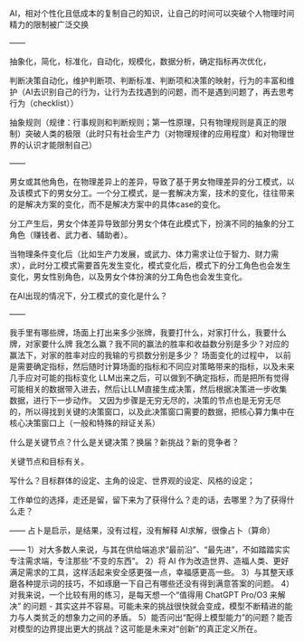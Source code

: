 AI，相对个性化且低成本的复制自己的知识，让自己的时间可以突破个人物理时间精力的限制被广泛交换

——

抽象化，简化，标准化，自动化，规模化，数据分析，确定指标再次优化，

判断决策自动化，维护判断项、判断标准、判断项和决策的映射，行为的丰富和维护（AI去识别自己的行为，让行为去找遇到的问题，而不是遇到问题了，再去思考行为（checklist））

抽象规则（规律：行事规则和判断规则；第一性原理，只有物理规则是真正的限制）突破人类的极限（此时只有社会生产力（对物理规律的应用程度）和对物理世界的认识才能限制自己）

——

男女或其他角色，在物理差异上的差异，导致了基于男女物理差异的分工模式，以及该模式下的男女分工。一个分工模式，是一套解决方案，技术的变化，往往带来的是解决方案的变化，而不是解决方案中的具体case的变化。

分工产生后，男女个体差异导致部分男女个体在此模式下，扮演不同的抽象的分工角色（赚钱者、武力者、辅助者）。

当物理条件变化后（比如生产力发展，或武力、体力需求让位于智力、财力需求），此时分工模式需要首先发生变化，模式变化后，模式下的分工角色也会发生变化，男女性别角色，以及男女个体扮演的分工角色也会发生变化。

在AI出现的情况下，分工模式的变化是什么？

——

我手里有哪些牌，场面上打出来多少张牌，我要打什么，对家打什么，我要什么牌，对家要什么牌
我怎么赢？我不同的赢法的胜率和收益数分别是多少？对应的赢法下，对家的胜率对应的我输的亏损数分别是多少？
场面变化的过程中，
以前是需要确定指标，然后随时计算场面的指标和不同应对策略带来的指标，以及未来几手应对可能的指标变化
LLM出来之后，可以做到不确定指标，而是把所有觉得可能相关的数据带入进去，然后让LLM直接生成决策，然后根据决策进一步收集数据，进行下一步动作。
又因为步骤是无穷无尽的，决策的节点也是无穷无尽的，所以得找到关键的决策窗口，以及此决策窗口需要的数据，把核心算力集中在核心决策窗口上（一般和特殊的辩证关系）

什么是关键节点？什么是关键决策？换届？新挑战？新的竞争者？

关键节点和目标有关。

写什么？目标群体的设定、主角的设定、世界观的设定、风格的设定；

工作单位的选择，走还是留，留下来为了获得什么？走的话，去哪里？为了获得什么走？

——
占卜是启示，是结果，没有过程，没有解释
AI求解，很像占卜（算命）

——
1）对大多数人来说，与其在供给端追求“最前沿”、“最先进”，不如踏踏实实专注需求端，专注那些“不变的东西”。
2）将 AI 作为改造世界、造福人类、更好满足需求的工具，这样活起来安全感更强一点，幸福感更高一些。
3）与其整天琢磨各种提示词的技巧，不如琢磨一下自己有哪些还没有得到满意答案的问题。
4）对我来说，一个比较有用的练习，是每天想一个“值得用 ChatGPT Pro/O3 来解决” 的问题 - 其实这并不容易。可能未来的挑战很快就会变成，模型不断精进的能力与人类贫乏的想象力之间的矛盾。
5）能否问出“配得上模型能力”的问题？能否对模型的边界提出更大的挑战？这可能是未来对“创新”的真正定义所在。
